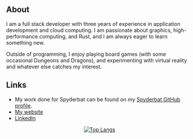 ## About

I am a full stack developer with three years of experience in application development and cloud computing. I am passionate about graphics, high-performance computing, and Rust, and I am always eager to learn something new.

Outside of programming, I enjoy playing board games (with some occasional Dungeons and Dragons), and experimenting with virtual reality and whatever else catches my interest.

## Links

- My work done for Spyderbat can be found on my [Spyderbat GitHub profile](https://github.com/spyder-griffith).
- [My website](https://kiranwells.github.io/)
- [LinkedIn](https://linkedin.com/in/griffith-thomas-dev)

<div style="display: flex; justify-content: center">
  <a href="https://github.com/anuraghazra/github-readme-stats">
    <img align="center" src="https://github-readme-stats.vercel.app/api/top-langs/?username=KiranWells&layout=compact&theme=gruvbox&exclude_repo=web-app" alt="Top Langs" />
  </a>
</div>
